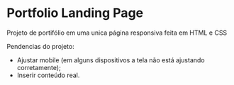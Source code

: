# Portfolio Landing Page

Projeto de portifólio em uma unica página responsiva feita em HTML e CSS

Pendencias do projeto:

- Ajustar mobile (em alguns dispositivos a tela não está ajustando corretamente);
- Inserir conteúdo real.